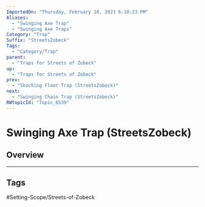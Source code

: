 ```yaml
---
ImportedOn: "Thursday, February 16, 2023 6:10:23 PM"
Aliases:
  - "Swinging Axe Trap"
  - "Swinging Axe Traps"
Category: "Trap"
Suffix: "StreetsZobeck"
Tags:
  - "Category/Trap"
parent:
  - "Traps for Streets of Zobeck"
up:
  - "Traps for Streets of Zobeck"
prev:
  - "Shocking Floor Trap (StreetsZobeck)"
next:
  - "Swinging Chain Trap (StreetsZobeck)"
RWtopicId: "Topic_6539"
---
```

# Swinging Axe Trap (StreetsZobeck)
## Overview

---
## Tags
#Setting-Scope/Streets-of-Zobeck

